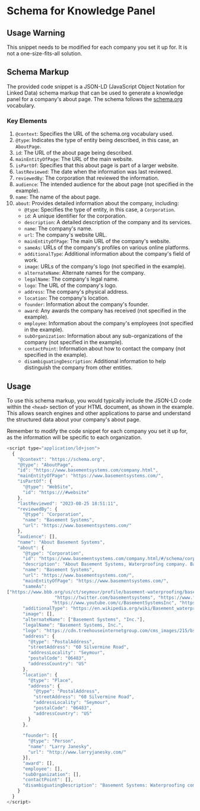 # Schema for Knowledge Panel

## Usage Warning

This snippet needs to be modified for each company you set it up for. It is not a one-size-fits-all solution.

## Schema Markup

The provided code snippet is a JSON-LD (JavaScript Object Notation for Linked Data) schema markup that can be used to generate a knowledge panel for a company's about page. The schema follows the [schema.org](https://schema.org/) vocabulary.

### Key Elements

1. `@context`: Specifies the URL of the schema.org vocabulary used.
2. `@type`: Indicates the type of entity being described, in this case, an `AboutPage`.
3. `id`: The URL of the about page being described.
4. `mainEntityOfPage`: The URL of the main website.
5. `isPartOf`: Specifies that this about page is part of a larger website.
6. `lastReviewed`: The date when the information was last reviewed.
7. `reviewedBy`: The corporation that reviewed the information.
8. `audience`: The intended audience for the about page (not specified in the example).
9. `name`: The name of the about page.
10. `about`: Provides detailed information about the company, including:
    - `@type`: Specifies the type of entity, in this case, a `Corporation`.
    - `id`: A unique identifier for the corporation.
    - `description`: A detailed description of the company and its services.
    - `name`: The company's name.
    - `url`: The company's website URL.
    - `mainEntityOfPage`: The main URL of the company's website.
    - `sameAs`: URLs of the company's profiles on various online platforms.
    - `additionalType`: Additional information about the company's field of work.
    - `image`: URLs of the company's logo (not specified in the example).
    - `alternateName`: Alternate names for the company.
    - `legalName`: The company's legal name.
    - `logo`: The URL of the company's logo.
    - `address`: The company's physical address.
    - `location`: The company's location.
    - `founder`: Information about the company's founder.
    - `award`: Any awards the company has received (not specified in the example).
    - `employee`: Information about the company's employees (not specified in the example).
    - `subOrganization`: Information about any sub-organizations of the company (not specified in the example).
    - `contactPoint`: Information about how to contact the company (not specified in the example).
    - `disambiguatingDescription`: Additional information to help distinguish the company from other entities.

## Usage

To use this schema markup, you would typically include the JSON-LD code within the `<head>` section of your HTML document, as shown in the example. This allows search engines and other applications to parse and understand the structured data about your company's about page.

Remember to modify the code snippet for each company you set it up for, as the information will be specific to each organization.


```js
<script type="application/ld+json">
  {
    "@context": "https://schema.org",
    "@type": "AboutPage",
    "id": "https://www.basementsystems.com/company.html",
    "mainEntityOfPage": "https://www.basementsystems.com/",
    "isPartOf": {
      "@type": "WebSite",
      "id": "https:///#website"
    },
    "lastReviewed": "2023-08-25 18:51:11",
    "reviewedBy": {
      "@type": "Corporation",
      "name": "Basement Systems",
      "url": "https://www.basementsystems.com/"
    },
    "audience": [],
    "name": "About Basement Systems",
    "about": {
      "@type": "Corporation",
      "id": "https://www.basementsystems.com/company.html/#/schema/corporation/4f38108bdab5a435",
      "description": "About Basement Systems, Waterproofing company. Basement Systems Inc. , based in Seymour, Connecticut, is a network of basement waterproofing and crawl space repair contractors spanning across the United States and Canada. Since 1987, their innovative products and systems have helped homeowners transform their wet, leaky basements and nasty crawl spaces into dry, healthy living spaces. Services: Basement Systems Inc. specializes in basement waterproofing using quality products from the Basement Systems Inc. line. The company designs customized systems to keep basements dry and healthy and offers a complete range of services from consultation to installation and maintenance. Contractors in this exclusive network offer a variety of basement waterproofing and crawl space repair products, including French drains, sump pumps, dehumidifiers, and so much more. Coverage: Basement Systems Inc. has over 150 local waterproofers across the United States and Canada. The company has a wide coverage area, with contractors located in many states and regions, including Connecticut, New Hampshire, Ohio, Indiana, and Georgia. Customer Satisfaction: Basement Systems Inc. prides itself on going above and beyond to make sure customers are happy with their products and services. From the first phone call to the installation and maintenance, the company is committed to providing excellent customer service and ensuring that homes stay dry and healthy. Basement Systems Inc. has been in business since 1987 and has built a reputation for honesty, integrity, and high-quality workmanship. The company is a leader in dry, below-grade space products and has a network of affiliated contractors across the United States, Canada, and the UK. Basement Systems Inc. offers a competitive lifetime warranty that is transferable to the next owner of the home.",
      "name": "Basement Systems",
      "url": "https://www.basementsystems.com/",
      "mainEntityOfPage": "https://www.basementsystems.com/",
      "sameAs":
["https://www.bbb.org/us/ct/seymour/profile/basement-waterproofing/basement-systems-inc-0111-87118487", "https://www.linkedin.com/company/basement-systems-inc-",
                  "https://twitter.com/basementsystems", "https://www.facebook.com/basementsystemsinc/",
                 "https://www.youtube.com/c/BasementSystemsInc", "https://www.crunchbase.com/organization/basement-systems-inc", "https://www.pinterest.com/basementsystems/", "https://www.google.com/search?kgmid=/g/11g1lgr5p_"],
      "additionalType": "https://en.wikipedia.org/wiki/Basement_waterproofing",
      "image": [],
      "alternateName": ["Basement Systems", "Inc."],
      "legalName": "Basement Systems, Inc.",
      "logo": "https://cdn.treehouseinternetgroup.com/cms_images/215/bs-logo-2018.svg",
      "address": {
        "@type": "PostalAddress",
        "streetAddress": "60 Silvermine Road",
        "addressLocality": "Seymour",
        "postalCode": "06483",
        "addressCountry": "US"
      },
      "location": {
        "@type": "Place",
        "address": {
          "@type": "PostalAddress",
          "streetAddress": "60 Silvermine Road",
          "addressLocality": "Seymour",
          "postalCode": "06483",
          "addressCountry": "US"
        }
      },
    
      "founder": [{
        "@type": "Person",
        "name": "Larry Janesky",
        "url": "http://www.larryjanesky.com/"
      }],
      "award": [],
      "employee": [],
      "subOrganization": [],
      "contactPoint": [],
      "disambiguatingDescription": "Basement Systems: Waterproofing company.  The legal name for Basement Systems is Basement Systems, Inc.. Basement Systems was founded by Larry Janesky, "
    }
  }
</script>
```
